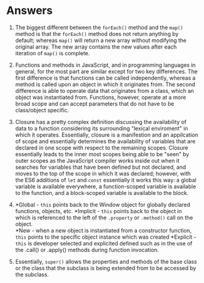 # Answers

1. The biggest different between the `forEach()` method and the `map()` method is that the `forEach()` method does not return anything by default; whereas `map()` will return a new array without modifying the original array.  The new array contains the new values after each iteration of `map()` is complete.

2. Functions and methods in JavaScript, and in programming languages in general, for the most part are similar except for two key differences.  The first difference is that functions can be called independently, whereas a method is called upon an object in which it originates from.  The second difference is able to operate data that originates from a class, which an object was instantiated from.  Functions, however, operate at a more broad scope and can accept parameters that do not have to be class/object specific.

3. Closure has a pretty complex definition discussing the availability of data to a function considering its surrounding "lexical enviroment" in which it operates.  Essentially, closure is a manifestion and an appilcation of scope and essentially determines the availability of variables that are declared in one scope with respect to the remaining scopes.  Closure essentially leads to the inner most scopes being able to be "seen" by outer scopes as the JavaScript compiler works inside out when it searches for variables that have been defined but not declared, and moves to the top of the scope in which it was declared; however, with the ES6 additions of `let` and `const` essentially it works this way:  a global variable is available everywhere, a function-scoped variable is available to the function, and a block-scoped variable is available to the block.

4. *Global - `this` points back to the Window object for globally declared functions, objects, etc.
    *Implicit - `this` points back to the object in which is referenced to the left of the `.property` or `.method()` call on the object.  
    *New - when a new object is instantiated from a constructor function, `this` points to the specific object instance which was created
    *Explicit - `this` is developer selected and explicited defined such as in the use of the .call() or .apply() methods during function invocation. 

5. Essentially, `super()` allows the properties and methods of the base class or the class that the subclass is being extended from to be accessed by the subclass.  